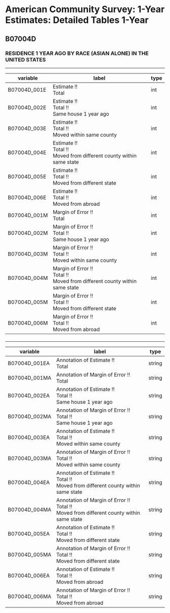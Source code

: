 # American Community Survey: 1-Year Estimates: Detailed Tables 1-Year

## B07004D

### RESIDENCE 1 YEAR AGO BY RACE (ASIAN ALONE) IN THE UNITED STATES

___

| variable | label | type |
| ----- | ----- | ----- |
| B07004D_001E | Estimate !!<br>Total | int |
| B07004D_002E | Estimate !!<br>Total !!<br>Same house 1 year ago | int |
| B07004D_003E | Estimate !!<br>Total !!<br>Moved within same county | int |
| B07004D_004E | Estimate !!<br>Total !!<br>Moved from different county within same state | int |
| B07004D_005E | Estimate !!<br>Total !!<br>Moved from different state | int |
| B07004D_006E | Estimate !!<br>Total !!<br>Moved from abroad | int |
| B07004D_001M | Margin of Error !!<br>Total | int |
| B07004D_002M | Margin of Error !!<br>Total !!<br>Same house 1 year ago | int |
| B07004D_003M | Margin of Error !!<br>Total !!<br>Moved within same county | int |
| B07004D_004M | Margin of Error !!<br>Total !!<br>Moved from different county within same state | int |
| B07004D_005M | Margin of Error !!<br>Total !!<br>Moved from different state | int |
| B07004D_006M | Margin of Error !!<br>Total !!<br>Moved from abroad | int |
### 

___

| variable | label | type |
| ----- | ----- | ----- |
| B07004D_001EA | Annotation of Estimate !!<br>Total | string |
| B07004D_001MA | Annotation of Margin of Error !!<br>Total | string |
| B07004D_002EA | Annotation of Estimate !!<br>Total !!<br>Same house 1 year ago | string |
| B07004D_002MA | Annotation of Margin of Error !!<br>Total !!<br>Same house 1 year ago | string |
| B07004D_003EA | Annotation of Estimate !!<br>Total !!<br>Moved within same county | string |
| B07004D_003MA | Annotation of Margin of Error !!<br>Total !!<br>Moved within same county | string |
| B07004D_004EA | Annotation of Estimate !!<br>Total !!<br>Moved from different county within same state | string |
| B07004D_004MA | Annotation of Margin of Error !!<br>Total !!<br>Moved from different county within same state | string |
| B07004D_005EA | Annotation of Estimate !!<br>Total !!<br>Moved from different state | string |
| B07004D_005MA | Annotation of Margin of Error !!<br>Total !!<br>Moved from different state | string |
| B07004D_006EA | Annotation of Estimate !!<br>Total !!<br>Moved from abroad | string |
| B07004D_006MA | Annotation of Margin of Error !!<br>Total !!<br>Moved from abroad | string |

